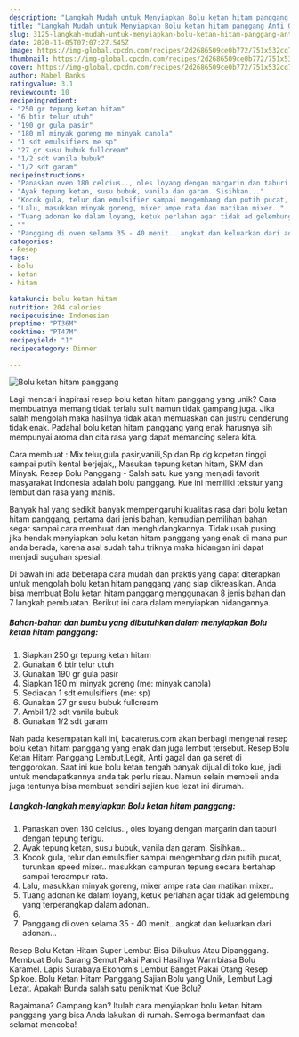```yaml
---
description: "Langkah Mudah untuk Menyiapkan Bolu ketan hitam panggang Anti Gagal"
title: "Langkah Mudah untuk Menyiapkan Bolu ketan hitam panggang Anti Gagal"
slug: 3125-langkah-mudah-untuk-menyiapkan-bolu-ketan-hitam-panggang-anti-gagal
date: 2020-11-05T07:07:27.545Z
image: https://img-global.cpcdn.com/recipes/2d2686509ce0b772/751x532cq70/bolu-ketan-hitam-panggang-foto-resep-utama.jpg
thumbnail: https://img-global.cpcdn.com/recipes/2d2686509ce0b772/751x532cq70/bolu-ketan-hitam-panggang-foto-resep-utama.jpg
cover: https://img-global.cpcdn.com/recipes/2d2686509ce0b772/751x532cq70/bolu-ketan-hitam-panggang-foto-resep-utama.jpg
author: Mabel Banks
ratingvalue: 3.1
reviewcount: 10
recipeingredient:
- "250 gr tepung ketan hitam"
- "6 btir telur utuh"
- "190 gr gula pasir"
- "180 ml minyak goreng me minyak canola"
- "1 sdt emulsifiers me sp"
- "27 gr susu bubuk fullcream"
- "1/2 sdt vanila bubuk"
- "1/2 sdt garam"
recipeinstructions:
- "Panaskan oven 180 celcius.., oles loyang dengan margarin dan taburi dengan tepung terigu."
- "Ayak tepung ketan, susu bubuk, vanila dan garam. Sisihkan..."
- "Kocok gula, telur dan emulsifier sampai mengembang dan putih pucat, turunkan speed mixer.. masukkan campuran tepung secara bertahap sampai tercampur rata."
- "Lalu, masukkan minyak goreng, mixer ampe rata dan matikan mixer.."
- "Tuang adonan ke dalam loyang, ketuk perlahan agar tidak ad gelembung yang terperangkap dalam adonan.."
- ""
- "Panggang di oven selama 35 - 40 menit.. angkat dan keluarkan dari adonan..."
categories:
- Resep
tags:
- bolu
- ketan
- hitam

katakunci: bolu ketan hitam 
nutrition: 204 calories
recipecuisine: Indonesian
preptime: "PT36M"
cooktime: "PT47M"
recipeyield: "1"
recipecategory: Dinner

---
```



![Bolu ketan hitam panggang](https://img-global.cpcdn.com/recipes/2d2686509ce0b772/751x532cq70/bolu-ketan-hitam-panggang-foto-resep-utama.jpg)

Lagi mencari inspirasi resep bolu ketan hitam panggang yang unik? Cara membuatnya memang tidak terlalu sulit namun tidak gampang juga. Jika salah mengolah maka hasilnya tidak akan memuaskan dan justru cenderung tidak enak. Padahal bolu ketan hitam panggang yang enak harusnya sih mempunyai aroma dan cita rasa yang dapat memancing selera kita.

Cara membuat : Mix telur,gula pasir,vanili,Sp dan Bp dg kcpetan tinggi sampai putih kental berjejak,, Masukan tepung ketan hitam, SKM dan Minyak. Resep Bolu Panggang - Salah satu kue yang menjadi favorit masyarakat Indonesia adalah bolu panggang. Kue ini memiliki tekstur yang lembut dan rasa yang manis.

Banyak hal yang sedikit banyak mempengaruhi kualitas rasa dari bolu ketan hitam panggang, pertama dari jenis bahan, kemudian pemilihan bahan segar sampai cara membuat dan menghidangkannya. Tidak usah pusing jika hendak menyiapkan bolu ketan hitam panggang yang enak di mana pun anda berada, karena asal sudah tahu triknya maka hidangan ini dapat menjadi suguhan spesial.


Di bawah ini ada beberapa cara mudah dan praktis yang dapat diterapkan untuk mengolah bolu ketan hitam panggang yang siap dikreasikan. Anda bisa membuat Bolu ketan hitam panggang menggunakan 8 jenis bahan dan 7 langkah pembuatan. Berikut ini cara dalam menyiapkan hidangannya.

<!--inarticleads1-->

##### Bahan-bahan dan bumbu yang dibutuhkan dalam menyiapkan Bolu ketan hitam panggang:

1. Siapkan 250 gr tepung ketan hitam
1. Gunakan 6 btir telur utuh
1. Gunakan 190 gr gula pasir
1. Siapkan 180 ml minyak goreng (me: minyak canola)
1. Sediakan 1 sdt emulsifiers (me: sp)
1. Gunakan 27 gr susu bubuk fullcream
1. Ambil 1/2 sdt vanila bubuk
1. Gunakan 1/2 sdt garam


Nah pada kesempatan kali ini, bacaterus.com akan berbagi mengenai resep bolu ketan hitam panggang yang enak dan juga lembut tersebut. Resep Bolu Ketan Hitam Panggang Lembut,Legit, Anti gagal dan ga seret di tenggorokan. Saat ini kue bolu ketan tengah banyak dijual di toko kue, jadi untuk mendapatkannya anda tak perlu risau. Namun selain membeli anda juga tentunya bisa membuat sendiri sajian kue lezat ini dirumah. 

<!--inarticleads2-->

##### Langkah-langkah menyiapkan Bolu ketan hitam panggang:

1. Panaskan oven 180 celcius.., oles loyang dengan margarin dan taburi dengan tepung terigu.
1. Ayak tepung ketan, susu bubuk, vanila dan garam. Sisihkan...
1. Kocok gula, telur dan emulsifier sampai mengembang dan putih pucat, turunkan speed mixer.. masukkan campuran tepung secara bertahap sampai tercampur rata.
1. Lalu, masukkan minyak goreng, mixer ampe rata dan matikan mixer..
1. Tuang adonan ke dalam loyang, ketuk perlahan agar tidak ad gelembung yang terperangkap dalam adonan..
1. 
1. Panggang di oven selama 35 - 40 menit.. angkat dan keluarkan dari adonan...


Resep Bolu Ketan Hitam Super Lembut Bisa Dikukus Atau Dipanggang. Membuat Bolu Sarang Semut Pakai Panci Hasilnya Warrrbiasa Bolu Karamel. Lapis Surabaya Ekonomis Lembut Banget Pakai Otang Resep Spikoe. Bolu Ketan Hitam Panggang Sajian Bolu yang Unik, Lembut Lagi Lezat. Apakah Bunda salah satu penikmat Kue Bolu? 

Bagaimana? Gampang kan? Itulah cara menyiapkan bolu ketan hitam panggang yang bisa Anda lakukan di rumah. Semoga bermanfaat dan selamat mencoba!
